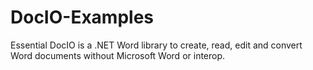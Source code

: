 # DocIO-Examples
Essential DocIO is a .NET Word library to create, read, edit and convert Word documents without Microsoft Word or interop. 
